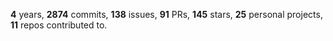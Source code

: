 **4** years, **2874** commits, **138** issues, **91** PRs, **145** stars, **25** personal projects, **11** repos contributed to.
